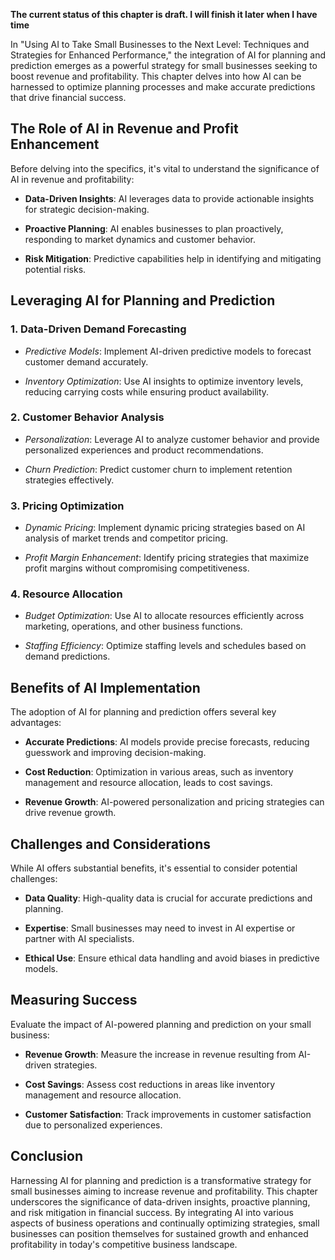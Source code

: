 **The current status of this chapter is draft. I will finish it later when I have time**

In "Using AI to Take Small Businesses to the Next Level: Techniques and Strategies for Enhanced Performance," the integration of AI for planning and prediction emerges as a powerful strategy for small businesses seeking to boost revenue and profitability. This chapter delves into how AI can be harnessed to optimize planning processes and make accurate predictions that drive financial success.

The Role of AI in Revenue and Profit Enhancement
------------------------------------------------

Before delving into the specifics, it's vital to understand the significance of AI in revenue and profitability:

* **Data-Driven Insights**: AI leverages data to provide actionable insights for strategic decision-making.

* **Proactive Planning**: AI enables businesses to plan proactively, responding to market dynamics and customer behavior.

* **Risk Mitigation**: Predictive capabilities help in identifying and mitigating potential risks.

Leveraging AI for Planning and Prediction
-----------------------------------------

### 1. **Data-Driven Demand Forecasting**

* *Predictive Models*: Implement AI-driven predictive models to forecast customer demand accurately.

* *Inventory Optimization*: Use AI insights to optimize inventory levels, reducing carrying costs while ensuring product availability.

### 2. **Customer Behavior Analysis**

* *Personalization*: Leverage AI to analyze customer behavior and provide personalized experiences and product recommendations.

* *Churn Prediction*: Predict customer churn to implement retention strategies effectively.

### 3. **Pricing Optimization**

* *Dynamic Pricing*: Implement dynamic pricing strategies based on AI analysis of market trends and competitor pricing.

* *Profit Margin Enhancement*: Identify pricing strategies that maximize profit margins without compromising competitiveness.

### 4. **Resource Allocation**

* *Budget Optimization*: Use AI to allocate resources efficiently across marketing, operations, and other business functions.

* *Staffing Efficiency*: Optimize staffing levels and schedules based on demand predictions.

Benefits of AI Implementation
-----------------------------

The adoption of AI for planning and prediction offers several key advantages:

* **Accurate Predictions**: AI models provide precise forecasts, reducing guesswork and improving decision-making.

* **Cost Reduction**: Optimization in various areas, such as inventory management and resource allocation, leads to cost savings.

* **Revenue Growth**: AI-powered personalization and pricing strategies can drive revenue growth.

Challenges and Considerations
-----------------------------

While AI offers substantial benefits, it's essential to consider potential challenges:

* **Data Quality**: High-quality data is crucial for accurate predictions and planning.

* **Expertise**: Small businesses may need to invest in AI expertise or partner with AI specialists.

* **Ethical Use**: Ensure ethical data handling and avoid biases in predictive models.

Measuring Success
-----------------

Evaluate the impact of AI-powered planning and prediction on your small business:

* **Revenue Growth**: Measure the increase in revenue resulting from AI-driven strategies.

* **Cost Savings**: Assess cost reductions in areas like inventory management and resource allocation.

* **Customer Satisfaction**: Track improvements in customer satisfaction due to personalized experiences.

Conclusion
----------

Harnessing AI for planning and prediction is a transformative strategy for small businesses aiming to increase revenue and profitability. This chapter underscores the significance of data-driven insights, proactive planning, and risk mitigation in financial success. By integrating AI into various aspects of business operations and continually optimizing strategies, small businesses can position themselves for sustained growth and enhanced profitability in today's competitive business landscape.
